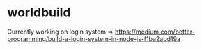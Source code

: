 # worldbuild

Currently working on login system => https://medium.com/better-programming/build-a-login-system-in-node-js-f1ba2abd19a

